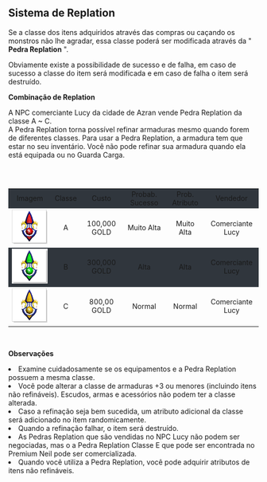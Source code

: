 ## Sistema de Replation

<html>
  <head>
    <meta charset="utf-8" />
    <meta name="viewport" content="width=device-width" />
  </head>
  <body>

<p>
Se a classe dos itens adquiridos através das compras ou caçando os monstros não lhe agradar, essa classe poderá ser modificada através da " <strong>Pedra Replation</strong> ".

Obviamente existe a possibilidade de sucesso e de falha, em caso de sucesso a classe do item será modificada e em caso de falha o item será destruído.<br>
</p>

<p><strong>Combinação de Replation</strong></p>

<p>
A NPC comerciante Lucy da cidade de Azran vende Pedra Replation da classe A ~ C.<br> 
A Pedra Replation torna possível refinar armaduras mesmo quando forem de diferentes classes. Para usar a Pedra Replation, a armadura tem que estar no seu inventário. Você não pode refinar sua armadura quando ela está equipada ou no Guarda Carga.
</p><br>

<table>
<thead>
 <table align="center">
<tr style="background-color: #30363d" align="center">
<td>Imagem</td>
<td>Classe</td>
<td>Custo</td>
<td>Probab. Sucesso</td>
<td>Prob. Atributo</td>
<td>Vendedor</td>
</tr>
</thead>
<tr align="center">
<td><img src="https://github.com/RonierBastos/Coisas-de-Wyd/blob/master/Guias%20WYD%20BR/Intermediario/Sistema-de-Replation/1-files/wyd_img_classe_a.gif" /></td>
<td>A</td>
<td>100,000 GOLD</td>
<td>Muito Alta</td>
<td>Muito Alta</td>
<td>Comerciante Lucy</td>
</td>
<tr style="background-color: #30363d" align="center">
<td><img src="https://github.com/RonierBastos/Coisas-de-Wyd/blob/master/Guias%20WYD%20BR/Intermediario/Sistema-de-Replation/1-files/wyd_img_classe_b.gif" /></td>
<td>B</td>
<td>300,000 GOLD</td>
<td>Alta</td>
<td>Alta</td>
<td>Comerciante Lucy</td>
</tr>
<tr align="center">
<td><img src="https://github.com/RonierBastos/Coisas-de-Wyd/blob/master/Guias%20WYD%20BR/Intermediario/Sistema-de-Replation/1-files/wyd_img_classe_c.gif" /></td>
<td>C</td>
<td>800,00 GOLD</td>
<td>Normal</td>
<td>Normal</td>
<td>Comerciante Lucy</td>
</tr>
</table>
<br>
<p><strong>Observações</p></strong>

<li>Examine cuidadosamente se os equipamentos e a Pedra Replation possuem a mesma classe.</li>
<li>Você pode alterar a classe de armaduras +3 ou menores (incluindo itens não refináveis). Escudos, armas e acessórios não podem ter a classe alterada.</li>
<li>Caso a refinação seja bem sucedida, um atributo adicional da classe será adicionado no item randomicamente.</li>
<li>Quando a refinação falhar, o item será destruído.</li>
<li>As Pedras Replation que são vendidas no NPC Lucy não podem ser negociadas, mas o a Pedra Replation Classe E que pode ser encontrada no Premium Neil pode ser comercializada.</li>
<li>Quando você utiliza a Pedra Replation, você pode adquirir atributos de itens não refináveis.</li>

  </body>
</html>